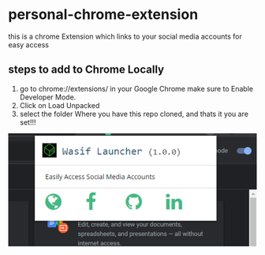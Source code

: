 # personal-chrome-extension
this is a chrome Extension which links to your social media accounts for easy access

## steps to add to Chrome Locally

 1. go to chrome://extensions/ in your Google Chrome make sure to Enable Developer Mode.
2. Click on Load Unpacked
3. select the folder Where you have this repo cloned, and thats it you are set!!!

![CutOut of the Extension](images/capture.png)

